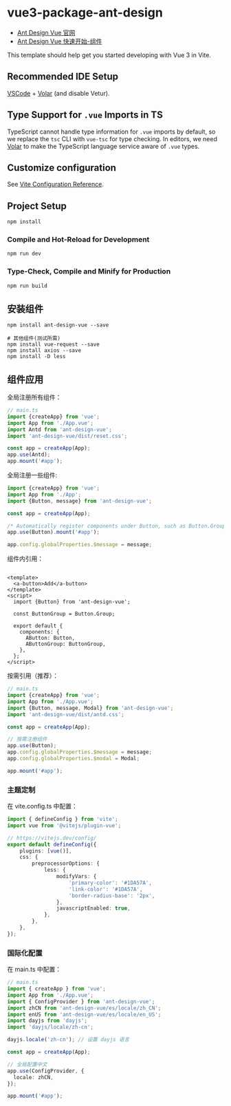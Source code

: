 # vue3-package-ant-design

- [Ant Design Vue 官网](https://www.antdv.com/)
- [Ant Design Vue 快速开始-组件](https://www.antdv.com/components/overview)

This template should help get you started developing with Vue 3 in Vite.

## Recommended IDE Setup

[VSCode](https://code.visualstudio.com/) + [Volar](https://marketplace.visualstudio.com/items?itemName=Vue.volar) (and
disable Vetur).

## Type Support for `.vue` Imports in TS

TypeScript cannot handle type information for `.vue` imports by default, so we replace the `tsc` CLI with `vue-tsc` for
type checking. In editors, we need [Volar](https://marketplace.visualstudio.com/items?itemName=Vue.volar) to make the
TypeScript language service aware of `.vue` types.

## Customize configuration

See [Vite Configuration Reference](https://vite.dev/config/).

## Project Setup

```sh
npm install
```

### Compile and Hot-Reload for Development

```sh
npm run dev
```

### Type-Check, Compile and Minify for Production

```sh
npm run build
```

## 安装组件

```shell
npm install ant-design-vue --save

# 其他组件(测试所需)
npm install vue-request --save
npm install axios --save
npm install -D less
```

## 组件应用

全局注册所有组件：

```ts
// main.ts
import {createApp} from 'vue';
import App from './App.vue';
import Antd from 'ant-design-vue';
import 'ant-design-vue/dist/reset.css';

const app = createApp(App);
app.use(Antd);
app.mount('#app');
```

全局注册一些组件:

```ts
import {createApp} from 'vue';
import App from './App';
import {Button, message} from 'ant-design-vue';

const app = createApp(App);

/* Automatically register components under Button, such as Button.Group */
app.use(Button).mount('#app');

app.config.globalProperties.$message = message;
```

组件内引用：

```vue

<template>
  <a-button>Add</a-button>
</template>
<script>
  import {Button} from 'ant-design-vue';

  const ButtonGroup = Button.Group;

  export default {
    components: {
      AButton: Button,
      AButtonGroup: ButtonGroup,
    },
  };
</script>
```

按需引用（推荐）：

```js
// main.ts
import {createApp} from 'vue';
import App from './App.vue';
import {Button, message, Modal} from 'ant-design-vue';
import 'ant-design-vue/dist/antd.css';

const app = createApp(App);

// 按需注册组件
app.use(Button);
app.config.globalProperties.$message = message;
app.config.globalProperties.$modal = Modal;

app.mount('#app');
```

### 主题定制

在 vite.config.ts 中配置：

```ts
import { defineConfig } from 'vite';
import vue from '@vitejs/plugin-vue';

// https://vitejs.dev/config/
export default defineConfig({
    plugins: [vue()],
    css: {
        preprocessorOptions: {
            less: {
                modifyVars: {
                    'primary-color': '#1DA57A',
                    'link-color': '#1DA57A',
                    'border-radius-base': '2px',
                },
                javascriptEnabled: true,
            },
        },
    },
});
```

### 国际化配置

在 main.ts 中配置：

```ts
// main.ts
import { createApp } from 'vue';
import App from './App.vue';
import { ConfigProvider } from 'ant-design-vue';
import zhCN from 'ant-design-vue/es/locale/zh_CN';
import enUS from 'ant-design-vue/es/locale/en_US';
import dayjs from 'dayjs';
import 'dayjs/locale/zh-cn';

dayjs.locale('zh-cn'); // 设置 dayjs 语言

const app = createApp(App);

// 全局配置中文
app.use(ConfigProvider, {
  locale: zhCN,
});

app.mount('#app');
```